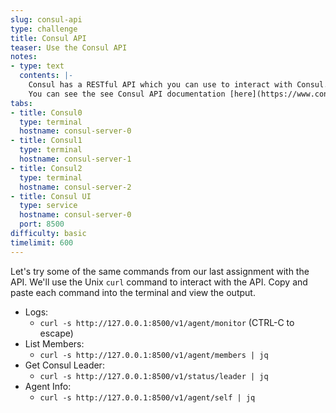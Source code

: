 ```yaml
---
slug: consul-api
type: challenge
title: Consul API
teaser: Use the Consul API
notes:
- type: text
  contents: |-
    Consul has a RESTful API which you can use to interact with Consul.
    You can see the see Consul API documentation [here](https://www.consul.io/api/index.html).
tabs:
- title: Consul0
  type: terminal
  hostname: consul-server-0
- title: Consul1
  type: terminal
  hostname: consul-server-1
- title: Consul2
  type: terminal
  hostname: consul-server-2
- title: Consul UI
  type: service
  hostname: consul-server-0
  port: 8500
difficulty: basic
timelimit: 600
---
```

Let's try some of the same commands from our last assignment with the API. We'll use the Unix `curl` command to interact with the API. Copy and paste each command into the terminal and view the output.

* Logs:
  - `curl -s http://127.0.0.1:8500/v1/agent/monitor` (CTRL-C to escape)
* List Members:
  - `curl -s http://127.0.0.1:8500/v1/agent/members | jq`
* Get Consul Leader:
  - `curl -s http://127.0.0.1:8500/v1/status/leader | jq`
* Agent Info:
  - `curl -s http://127.0.0.1:8500/v1/agent/self | jq` <br>
